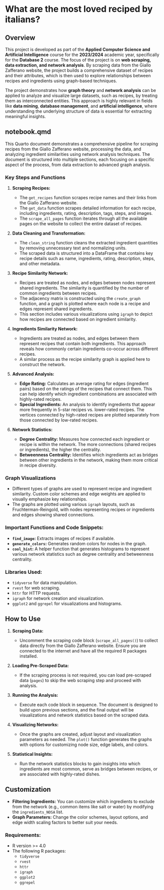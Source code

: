 # What are the most loved reciped by italians?

## Overview

This project is developed as part of the **Applied Computer Science and Artificial Intelligence** course for the **2023/2024** academic year, specifically for the **Database 2** course. The focus of the project is on **web scraping, data extraction, and network analysis**. By scraping data from the Giallo Zafferano website, the project builds a comprehensive dataset of recipes and their attributes, which is then used to explore relationships between recipes and ingredients using graph-based techniques.

The project demonstrates how **graph theory** and **network analysis** can be applied to analyze and visualize large datasets, such as recipes, by treating them as interconnected entities. This approach is highly relevant in fields like **data mining**, **database management**, and **artificial intelligence**, where understanding the underlying structure of data is essential for extracting meaningful insights.

## notebook.qmd

This Quarto document demonstrates a comprehensive pipeline for scraping recipes from the Giallo Zafferano website, processing the data, and analyzing ingredient similarities using network analysis techniques. The document is structured into multiple sections, each focusing on a specific aspect of the process, from data extraction to advanced graph analysis.

### Key Steps and Functions

1. **Scraping Recipes:**
   - The `get_recipes` function scrapes recipe names and their links from the Giallo Zafferano website.
   - The `get_data` function scrapes detailed information for each recipe, including ingredients, rating, description, tags, steps, and images.
   - The `scrape_all_pages` function iterates through all the available pages on the website to collect the entire dataset of recipes.

2. **Data Cleaning and Transformation:**
   - The `clean_string` function cleans the extracted ingredient quantities by removing unnecessary text and normalizing units.
   - The scraped data is structured into a DataFrame that contains key recipe details such as name, ingredients, rating, description, steps, and other metadata.

3. **Recipe Similarity Network:**
   - Recipes are treated as nodes, and edges between nodes represent shared ingredients. The similarity is quantified by the number of common ingredients between recipes.
   - The adjacency matrix is constructed using the `create_graph` function, and a graph is plotted where each node is a recipe and edges represent shared ingredients.
   - This section includes various visualizations using `igraph` to depict how recipes are connected based on ingredient similarity.

4. **Ingredients Similarity Network:**
   - Ingredients are treated as nodes, and edges between them represent recipes that contain both ingredients. This approach reveals how commonly certain ingredients co-occur across different recipes.
   - A similar process as the recipe similarity graph is applied here to construct the network.

5. **Advanced Analysis:**
   - **Edge Rating:** Calculates an average rating for edges (ingredient pairs) based on the ratings of the recipes that connect them. This can help identify which ingredient combinations are associated with highly-rated recipes.
   - **Special Ingredients:** An analysis to identify ingredients that appear more frequently in 5-star recipes vs. lower-rated recipes. The vertices connected by high-rated recipes are plotted separately from those connected by low-rated recipes.
   
6. **Network Statistics:**
   - **Degree Centrality:** Measures how connected each ingredient or recipe is within the network. The more connections (shared recipes or ingredients), the higher the centrality.
   - **Betweenness Centrality:** Identifies which ingredients act as bridges between other ingredients in the network, making them more critical in recipe diversity.

### Graph Visualizations
- Different types of graphs are used to represent recipe and ingredient similarity. Custom color schemes and edge weights are applied to visually emphasize key relationships.
- The graphs are plotted using various `igraph` layouts, such as Fruchterman-Reingold, with nodes representing recipes or ingredients and edges showing shared connections.

### Important Functions and Code Snippets:
- **`find_image`:** Extracts images of recipes if available.
- **`generate_colors`:** Generates random colors for nodes in the graph.
- **`cool_hist`:** A helper function that generates histograms to represent various network statistics such as degree centrality and betweenness centrality.

### Libraries Used:
- `tidyverse` for data manipulation.
- `rvest` for web scraping.
- `httr` for HTTP requests.
- `igraph` for network creation and visualization.
- `ggplot2` and `ggrepel` for visualizations and histograms.

## How to Use
1. **Scraping Data:**
   - Uncomment the scraping code block (`scrape_all_pages()`) to collect data directly from the Giallo Zafferano website. Ensure you are connected to the internet and have all the required R packages installed.
   
2. **Loading Pre-Scraped Data:**
   - If the scraping process is not required, you can load pre-scraped data (`pages`) to skip the web scraping step and proceed with analysis.

3. **Running the Analysis:**
   - Execute each code block in sequence. The document is designed to build upon previous sections, and the final output will be visualizations and network statistics based on the scraped data.

4. **Visualizing Networks:**
   - Once the graphs are created, adjust layout and visualization parameters as needed. The `plot()` function generates the graphs with options for customizing node size, edge labels, and colors.

5. **Statistical Insights:**
   - Run the network statistics blocks to gain insights into which ingredients are most common, serve as bridges between recipes, or are associated with highly-rated dishes.

## Customization
- **Filtering Ingredients:** You can customize which ingredients to exclude from the network (e.g., common items like salt or water) by modifying the `ingredients_NOSA` list.
- **Graph Parameters:** Change the color schemes, layout options, and edge width scaling factors to better suit your needs.

### Requirements:
- R version >= 4.0
- The following R packages:
  - `tidyverse`
  - `rvest`
  - `httr`
  - `igraph`
  - `ggplot2`
  - `ggrepel`


